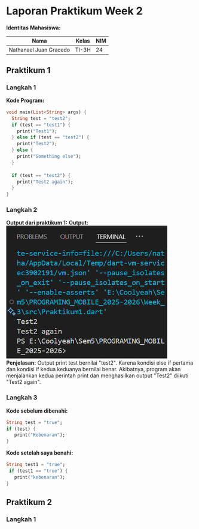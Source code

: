 # Laporan Praktikum Week 2

**Identitas Mahasiswa:**

| Nama | Kelas | NIM |
|------|-------|-----|
| Nathanael Juan Gracedo | TI-3H | 24 |

## **Praktikum 1**
### **Langkah 1**
**Kode Program:**
~~~Dart
void main(List<String> args) {
  String test = "test2";
  if (test == "test1") {
    print("Test1");
  } else if (test == "test2") {
    print("Test2");
  } else {
    print("Something else");
  }

  if (test == "test2") {
    print("Test2 again");
  }
}
~~~


### **Langkah 2**
**Output dari praktikum 1:**
**Output:** 
![image](img/Langkah1Prak1.png)
**Penjelasan:**
Output print test bernilai "test2". Karena kondisi else if pertama dan kondisi if kedua keduanya bernilai benar. Akibatnya, program akan menjalankan kedua perintah print dan menghasilkan output "Test2" diikuti "Test2 again".

### **Langkah 3**
**Kode sebelum dibenahi:**
~~~Dart
String test = "true";
if (test) {
   print("Kebenaran");
}
~~~
**Kode setelah saya benahi:**
 ~~~Dart
 String test1 = "true";
  if (test1 == "true") {
    print("kebenaran");
}
~~~

## **Praktikum 2**
### **Langkah 1**